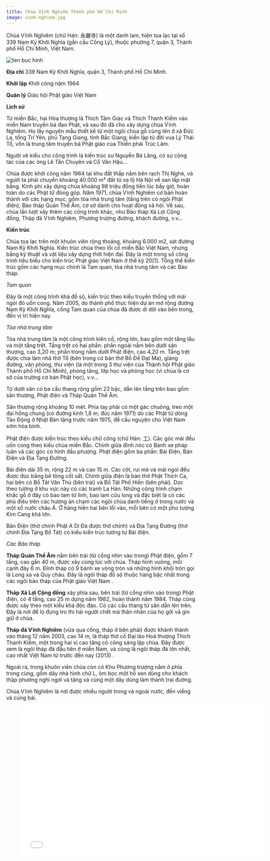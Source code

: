 ```yaml
---
title: Chùa Vĩnh Nghiêm Thành phố Hồ Chí Minh
image: vinh-nghiem.jpg
---
```


Chùa Vĩnh Nghiêm (chữ Hán: 永嚴寺) là một danh lam, hiện tọa lạc tại số 339 Nam Kỳ Khởi Nghĩa (gần cầu Công Lý), thuộc phường 7, quận 3, Thành phố Hồ Chí Minh, Việt Nam.

![ten buc hinh](https://upload.wikimedia.org/wikipedia/commons/thumb/2/27/C%E1%BB%95ng_ch%C3%B9a_V%C4%A9nh_Nghi%C3%AAm.jpg/640px-C%E1%BB%95ng_ch%C3%B9a_V%C4%A9nh_Nghi%C3%AAm.jpg "ten buc hinh")

**Địa chỉ** 	339 Nam Kỳ Khởi Nghĩa, quận 3, Thành phố Hồ Chí Minh.

**Khởi lập**	Khởi công năm 1964

**Quản lý**	Giáo hội Phật giáo Việt Nam

**Lịch sử**

Từ miền Bắc, hai Hòa thượng là Thích Tâm Giác và Thích Thanh Kiểm vào miền Nam truyền bá đạo Phật, và sau đó đã cho xây dựng chùa Vĩnh Nghiêm. Họ lấy nguyên mẫu thiết kế từ một ngôi chùa gỗ cùng tên ở xã Đức La, tổng Trí Yên, phủ Tạng Giang, tỉnh Bắc Giang; kiến lập từ đời vua Lý Thái Tổ, vốn là trung tâm truyền bá Phật giáo của Thiền phái Trúc Lâm.

Người vẽ kiểu cho công trình là kiến trúc sư Nguyễn Bá Lăng, có sự cộng tác của các ông Lê Tấn Chuyên và Cổ Văn Hậu…

Chùa được khởi công năm 1964 tại khu đất thấp nằm bên rạch Thị Nghè, và người ta phải chuyển khoảng 40.000 m³ đất từ xa lộ Hà Nội về san lấp mặt bằng. Kinh phí xây dựng chùa khoảng 98 triệu đồng tiền lúc bấy giờ, hoàn toàn do các Phật tử đóng góp. Năm 1971, chùa Vĩnh Nghiêm cơ bản hoàn thành với các hạng mục, gồm tòa nhà trung tâm (tầng trên có ngôi Phật điện), Bảo tháp Quán Thế Âm, cơ sở dành cho hoạt động xã hội. Về sau, chùa lần lượt xây thêm các công trình khác, như Bảo tháp Xá Lợi Cộng đồng, Tháp đá Vĩnh Nghiêm, Phương trượng đường, khách đường, v.v...

**Kiến trúc**

Chùa tọa lạc trên một khuôn viên rộng thoáng, khoảng 6.000 m2, sát đường Nam Kỳ Khởi Nghĩa. Kiến trúc chùa theo lối cổ miền Bắc Việt Nam, nhưng bằng kỹ thuật và vật liệu xây dựng thời hiện đại. Ðây là một trong số công trình tiêu biểu cho kiến trúc Phật giáo Việt Nam ở thế kỷ 20[1]. Tổng thể kiến trúc gồm các hạng mục chính là Tam quan, tòa nhà trung tâm và các Bảo tháp.

*Tam quan*

Đây là một công trình khá đồ sộ, kiến trúc theo kiểu truyền thống với mái ngói đỏ uốn cong. Năm 2005, do thành phố thực hiện dự án mở rộng đường Nam Kỳ Khởi Nghĩa, cổng Tam quan của chùa đã được di dời vào bên trong, đến vị trí hiện nay.

*Tòa nhà trung tâm*

Tòa nhà trung tâm là một công trình kiên cố, rộng lớn, bao gồm một tầng lầu và một tầng trệt. Tầng trệt có hai phần: phần ngoài nằm bên dưới sân thượng, cao 3,20 m; phần trong nằm dưới Phật điện, cao 4,20 m. Tầng trệt được chia làm nhà thờ Tổ (bên trong có bàn thờ Bồ Đề Đạt Ma), giảng đường, văn phòng, thư viện (là một trong 3 thư viện của Thành hội Phật giáo Thành phố Hồ Chí Minh), phòng tăng, lớp học và phòng học (vì chùa là cơ sở của trường cơ bản Phật học), v.v...

Từ dưới sân có ba cầu thang rộng gồm 23 bậc, dẫn lên tầng trên bao gồm sân thượng, Phật điện và Tháp Quán Thế Âm.

Sân thượng rộng khoảng 10 mét. Phía tay phải có một gác chuông, treo một đại hồng chung (có đường kính 1,8 m; đúc năm 1971) do các Phật tử dòng Tào Động ở Nhật Bản tặng trước năm 1975, để cầu nguyện cho Việt Nam sớm hòa bình.


Phật điện được kiến trúc theo kiểu chữ công (chữ Hán: 工). Các góc mái đều uốn cong theo kiểu chùa miền Bắc. Chính giữa đỉnh nóc có Bánh xe pháp luân và các góc có hình đầu phượng. Phật điện gồm ba phần: Bái Điện, Bản Điện và Địa Tạng Đường.

Bái điện dài 35 m, rộng 22 m và cao 15 m. Các cột, rui mè và mái ngói đều được đúc bằng bê tông cốt sắt. Chính giữa điện là bàn thờ Phật Thích Ca, hai bên có Bồ Tát Văn Thù (bên trái) và Bồ Tát Phổ Hiền (bên phải). Dọc theo tường ở khu vực này có các tranh La Hán. Những công trình chạm khắc gỗ ở đây có bao lam tứ linh, bao lam cửu long và đặc biệt là có các phù điêu trên các hương án chạm các ngôi chùa danh tiếng ở trong nước và một số nước châu Á. Ở hàng hiên hai bên lối vào, mỗi bên có một pho tượng Kim Cang khá lớn.

Bản Điện (thờ chính Phật A Di Đà được thờ chính) và Địa Tạng Đường (thờ chính Địa Tạng Bồ Tát) có kiểu kiến trúc tương tự Bái điện.

*Các Bảo tháp*

**Tháp Quán Thế Âm** nằm bên trái (từ cổng nhìn vào trong) Phật điện, gồm 7 tầng, cao gần 40 m, được xây cùng lúc với chùa. Tháp hình vuông, mỗi cạnh đáy 6 m. Ðỉnh tháp có 9 bánh xe vòng tròn và những hình khối tròn gọi là Long xa và Quy châu. Đây là ngôi tháp đồ sộ thuộc hàng bậc nhất trong các ngôi bảo tháp của Phật giáo Việt Nam .

**Tháp Xá Lợi Cộng đồng** xây phía sau, bên trái (từ cổng nhìn vào trong) Phật điện, có 4 tầng, cao 25 m dựng năm 1982, hoàn thành năm 1984. Tháp cũng được xây theo một kiểu khá độc đáo. Có các cầu thang từ sân dẫn lên trên. Đây là nơi để lọ đựng tro thi hài người chết mà thân nhân của họ gởi và gìn giữ ở chùa.

**Tháp đá Vĩnh Nghiêm** (vừa qua cổng, tháp ở bên phải) được khánh thành vào tháng 12 năm 2003, cao 14 m, là tháp thờ cố Đại lão Hoà thượng Thích Thanh Kiểm, một trong hai vị cao tăng có công sáng lập chùa. Đây được xem là ngôi tháp đá đầu tiên ở miền Nam, và cũng là ngôi tháp đá lớn nhất, cao nhất Việt Nam từ trước đến nay (2013) .

Ngoài ra, trong khuôn viên chùa còn có Khu Phương trượng nằm ở phía trong cùng, gồm dãy nhà hình chữ L, ôm bọc một hồ sen dùng cho khách thập phương nghỉ ngơi và tăng xá cùng một dãy dùng làm thành trai đường.

Chùa Vĩnh Nghiêm là nơi được nhiều người trong và ngoài nước, đến viếng và cúng bái.


<figure><iframe width="650" height="400" src="//www.youtube-nocookie.com/embed/dkxFh4eqok4" frameborder="0" allowfullscreen></iframe></figure>